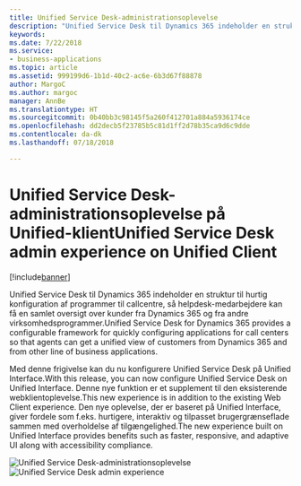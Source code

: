 ```yaml
---
title: Unified Service Desk-administrationsoplevelse
description: "Unified Service Desk til Dynamics 365 indeholder en struktur til hurtig konfiguration af programmer til callcentre, så helpdesk-medarbejdere kan få en samlet oversigt over kunder fra Dynamics 365 og fra andre virksomhedsprogrammer."
keywords: 
ms.date: 7/22/2018
ms.service:
- business-applications
ms.topic: article
ms.assetid: 999199d6-1b1d-40c2-ac6e-6b3d67f88878
author: MargoC
ms.author: margoc
manager: AnnBe
ms.translationtype: HT
ms.sourcegitcommit: 0b40bb3c98145f5a260f412701a884a5936174ce
ms.openlocfilehash: dd2decb5f23785b5c81d1ff2d78b35ca9d6c9dde
ms.contentlocale: da-dk
ms.lasthandoff: 07/18/2018

---
```


#  <a name="unified-service-desk-admin-experience-on-unified-client"></a><span data-ttu-id="468bc-103">Unified Service Desk-administrationsoplevelse på Unified-klient</span><span class="sxs-lookup"><span data-stu-id="468bc-103">Unified Service Desk admin experience on Unified Client</span></span>


[!include[banner](../../../../includes/banner.md)]

<span data-ttu-id="468bc-104">Unified Service Desk til Dynamics 365 indeholder en struktur til hurtig konfiguration af programmer til callcentre, så helpdesk-medarbejdere kan få en samlet oversigt over kunder fra Dynamics 365 og fra andre virksomhedsprogrammer.</span><span class="sxs-lookup"><span data-stu-id="468bc-104">Unified Service Desk for Dynamics 365 provides a configurable framework for quickly configuring applications for call centers so that agents can get a unified view of customers from Dynamics 365 and from other line of business applications.</span></span>  

<span data-ttu-id="468bc-105">Med denne frigivelse kan du nu konfigurere Unified Service Desk på Unified Interface.</span><span class="sxs-lookup"><span data-stu-id="468bc-105">With this release, you can now configure Unified Service Desk on Unified Interface.</span></span> <span data-ttu-id="468bc-106">Denne nye funktion er et supplement til den eksisterende webklientoplevelse.</span><span class="sxs-lookup"><span data-stu-id="468bc-106">This new experience is in addition to the existing Web Client experience.</span></span> <span data-ttu-id="468bc-107">Den nye oplevelse, der er baseret på Unified Interface, giver fordele som f.eks. hurtigere, interaktiv og tilpasset brugergrænseflade sammen med overholdelse af tilgængelighed.</span><span class="sxs-lookup"><span data-stu-id="468bc-107">The new experience built on Unified Interface provides benefits such as faster, responsive, and adaptive UI along with accessibility compliance.</span></span>

<span data-ttu-id="468bc-108">![Unified Service Desk-administrationsoplevelse](../media/usd-admin.png "Unified Service Desk-administrationsoplevelse")</span><span class="sxs-lookup"><span data-stu-id="468bc-108">![Unified Service Desk admin experience](../media/usd-admin.png "Unified Service Desk admin experience")</span></span>


